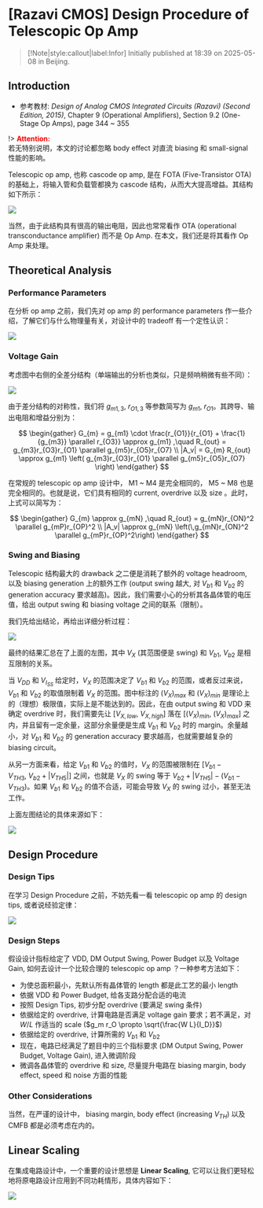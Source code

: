 # [Razavi CMOS] Design Procedure of Telescopic Op Amp

> [!Note|style:callout|label:Infor]
> Initially published at 18:39 on 2025-05-08 in Beijing.

## Introduction

- 参考教材: *Design of Analog CMOS Integrated Circuits (Razavi) (Second Edition, 2015)*, Chapter 9  (Operational Amplifiers), Section 9.2 (One-Stage Op Amps), page 344 ~ 355

!> **<span style='color:red'>Attention:</span>**<br>
若无特别说明，本文的讨论都忽略 body effect 对直流 biasing 和 small-signal 性能的影响。



Telescopic op amp, 也称 cascode op amp, 是在 FOTA (Five-Transistor OTA) 的基础上，将输入管和负载管都换为 cascode 结构，从而大大提高增益。其结构如下所示：

<div class="center"><img src="https://imagebank-0.oss-cn-beijing.aliyuncs.com/VS-PicGo/2025-05-08-23-30-02_[Razavi CMOS] Design Procedure of Telescopic Op Amp.png"/></div>

当然，由于此结构具有很高的输出电阻，因此也常常看作 OTA (operational transconductance amplifier) 而不是 Op Amp. 在本文，我们还是将其看作 Op Amp 来处理。



## Theoretical Analysis

### Performance Parameters

在分析 op amp 之前，我们先对 op amp 的 performance parameters 作一些介绍，了解它们与什么物理量有关，对设计中的 tradeoff 有一个定性认识：

<div class="center"><img src="https://imagebank-0.oss-cn-beijing.aliyuncs.com/VS-PicGo/2025-05-09-00-12-45_[Razavi CMOS] Design Procedure of Telescopic Op Amp.png"/></div>



### Voltage Gain

考虑图中右侧的全差分结构（单端输出的分析也类似，只是频响稍微有些不同）：

<div class="center"><img src="https://imagebank-0.oss-cn-beijing.aliyuncs.com/VS-PicGo/2025-05-08-23-37-29_[Razavi CMOS] Design Procedure of Telescopic Op Amp.png"/></div>


由于差分结构的对称性，我们将 $g_{m1,3},\ r_{O1,3}$ 等参数简写为 $g_{m1},\ r_{O1}$。其跨导、输出电阻和增益分别为：

$$
\begin{gather}
G_{m} = g_{m1} \cdot \frac{r_{O1}}{r_{O1} + \frac{1}{g_{m3}} \parallel r_{O3}} \approx g_{m1}
,\quad 
R_{out} = g_{m3}r_{O3}r_{O1} \parallel g_{m5}r_{O5}r_{O7}
\\
|A_v| = G_{m} R_{out} \approx g_{m1} \left( g_{m3}r_{O3}r_{O1} \parallel g_{m5}r_{O5}r_{O7} \right)
\end{gather}
$$

在常规的 telescopic op amp 设计中， M1 ~ M4 是完全相同的， M5 ~ M8 也是完全相同的。也就是说，它们具有相同的 current, overdrive 以及 size 。此时，上式可以简写为：

$$
\begin{gather}
G_{m} \approx g_{mN}
,\quad 
R_{out} = g_{mN}r_{ON}^2 \parallel g_{mP}r_{OP}^2
\\
|A_v| \approx g_{mN} \left(\,g_{mN}r_{ON}^2 \parallel g_{mP}r_{OP}^2\right)
\end{gather}
$$



### Swing and Biasing

Telescopic 结构最大的 drawback 之二便是消耗了额外的 voltage headroom, 以及 biasing generation 上的额外工作 (output swing 越大, 对 $V_{b1}$ 和 $V_{b2}$ 的 generation accuracy 要求越高)。因此，我们需要小心的分析其各晶体管的电压值，给出 output swing 和 biasing voltage 之间的联系（限制）。

我们先给出结论，再给出详细分析过程：

<div class="center"><img src="https://imagebank-0.oss-cn-beijing.aliyuncs.com/VS-PicGo/2025-05-09-00-23-05_[Razavi CMOS] Design Procedure of Telescopic Op Amp.png"/></div>

最终的结果汇总在了上面的左图，其中 $V_{X}$ (其范围便是 swing) 和 $V_{b1}$, $V_{b2}$ 是相互限制的关系。

当 $V_{DD}$ 和 $V_{I_{SS}}$ 给定时，$V_{X}$ 的范围决定了 $V_{b1}$ 和 $V_{b2}$ 的范围，或者反过来说，$V_{b1}$ 和 $V_{b2}$ 的取值限制着 $V_{X}$ 的范围。图中标注的 $(V_{X})_{max}$ 和 $(V_{X})_{min}$ 是理论上的（理想）极限值，实际上是不能达到的。因此，在由 output swing 和 VDD 来确定 overdrive 时，我们需要先让 $[V_{X,low},\ V_{X,high}]$ 落在 $[(V_{X})_{min},\ (V_{X})_{max}]$ 之内，并且留有一定余量，这部分余量便是生成 $V_{b1}$ 和 $V_{b2}$ 时的 margin。余量越小，对 $V_{b1}$ 和 $V_{b2}$ 的 generation accuracy 要求越高，也就需要越复杂的 biasing circuit。

从另一方面来看，给定 $V_{b1}$ 和 $V_{b2}$ 的值时，$V_{X}$ 的范围被限制在 $[V_{b1} - V_{TH3},\ V_{b2} + |V_{TH5}|]$ 之间，也就是 $V_{X}$ 的 swing 等于 $V_{b2} + |V_{TH5}| - (V_{b1} - V_{TH3})$。如果 $V_{b1}$ 和 $V_{b2}$ 的值不合适，可能会导致 $V_{X}$ 的 swing 过小，甚至无法工作。

上面左图结论的具体来源如下：

<div class="center"><img src="https://imagebank-0.oss-cn-beijing.aliyuncs.com/VS-PicGo/2025-05-09-00-24-01_[Razavi CMOS] Design Procedure of Telescopic Op Amp.png"/></div>



## Design Procedure

### Design Tips

在学习 Design Procedure 之前，不妨先看一看 telescopic op amp 的 design tips, 或者说经验定律：
<div class="center"><img src="https://imagebank-0.oss-cn-beijing.aliyuncs.com/VS-PicGo/2025-05-09-00-39-25_[Razavi CMOS] Design Procedure of Telescopic Op Amp.png"/></div>


### Design Steps

假设设计指标给定了 VDD, DM Output Swing, Power Budget 以及 Voltage Gain, 如何去设计一个比较合理的 telescopic op amp ？一种参考方法如下：
- 为使总面积最小，先默认所有晶体管的 length 都是此工艺的最小 length
- 依据 VDD 和 Power Budget, 给各支路分配合适的电流
- 按照 Design Tips, 初步分配 overdrive (要满足 swing 条件)
- 依据给定的 overdrive, 计算电路是否满足 voltage gain 要求；若不满足，对 $W/L$ 作适当的 scale ($g_m r_O \propto \sqrt{\frac{W L}{I_D}}$)
- 依据给定的 overdrive, 计算所需的 $V_{b1}$ 和 $V_{b2}$
- 现在，电路已经满足了题目中的三个指标要求 (DM Output Swing, Power Budget, Voltage Gain), 进入微调阶段
- 微调各晶体管的 overdrive 和 size, 尽量提升电路在 biasing margin, body effect, speed 和 noise 方面的性能



### Other Considerations

当然，在严谨的设计中， biasing margin, body effect (increasing $V_{TH}$) 以及 CMFB 都是必须考虑在内的。


## Linear Scaling

在集成电路设计中，一个重要的设计思想是 **Linear Scaling**, 它可以让我们更轻松地将原电路设计应用到不同功耗情形，具体内容如下：

<div class="center"><img src="https://imagebank-0.oss-cn-beijing.aliyuncs.com/VS-PicGo/2025-05-09-00-52-20_[Razavi CMOS] Design Procedure of Telescopic Op Amp.png"/></div>